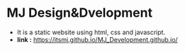# MJ Design&Dvelopment
* It is a static website using html, css and javascript.
* **link :** https://itsmj.github.io/MJ_Development.github.io/
